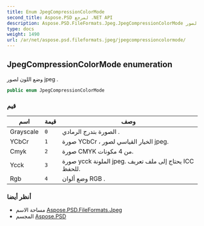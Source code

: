 ```yaml
---
title: Enum JpegCompressionColorMode
second_title: Aspose.PSD لمرجع .NET API
description: Aspose.PSD.FileFormats.Jpeg.JpegCompressionColorMode تعداد. وضع اللون لصور jpeg .
type: docs
weight: 1490
url: /ar/net/aspose.psd.fileformats.jpeg/jpegcompressioncolormode/
---
```

## JpegCompressionColorMode enumeration

وضع اللون لصور jpeg .

```csharp
public enum JpegCompressionColorMode
```

### قيم

| اسم | قيمة | وصف |
| --- | --- | --- |
| Grayscale | `0` | الصورة بتدرج الرمادي . |
| YCbCr | `1` | صورة YCbCr ، الخيار القياسي لصور jpeg. |
| Cmyk | `2` | صورة CMYK من 4 مكونات. |
| Ycck | `3` | صورة ycck الملونة jpeg. يحتاج إلى ملف تعريف ICC للحفظ. |
| Rgb | `4` | وضع ألوان RGB . |

### أنظر أيضا

* مساحة الاسم [Aspose.PSD.FileFormats.Jpeg](../../aspose.psd.fileformats.jpeg/)
* المجسم [Aspose.PSD](../../)


